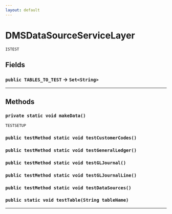 ```yaml
---
layout: default
---
```

# DMSDataSourceServiceLayer

`ISTEST`
## Fields

### `public TABLES_TO_TEST` → `Set<String>`


---
## Methods
### `private static void makeData()`

`TESTSETUP`
### `public testMethod static void testCustomerCodes()`
### `public testMethod static void testGeneralLedger()`
### `public testMethod static void testGLJournal()`
### `public testMethod static void testGLJournalLine()`
### `public testMethod static void testDataSources()`
### `public static void testTable(String tableName)`
---
